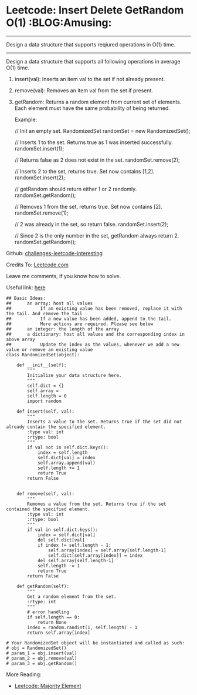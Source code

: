 # Leetcode: Insert Delete GetRandom O(1)     :BLOG:Amusing:


---

Design a data structure that supports reqiured operations in O(1) time.  

---

Design a data structure that supports all following operations in average O(1) time.  

1.  insert(val): Inserts an item val to the set if not already present.
2.  remove(val): Removes an item val from the set if present.
3.  getRandom: Returns a random element from current set of elements. Each element must have the same probability of being returned.

    Example:
    
    // Init an empty set.
    RandomizedSet randomSet = new RandomizedSet();
    
    // Inserts 1 to the set. Returns true as 1 was inserted successfully.
    randomSet.insert(1);
    
    // Returns false as 2 does not exist in the set.
    randomSet.remove(2);
    
    // Inserts 2 to the set, returns true. Set now contains [1,2].
    randomSet.insert(2);
    
    // getRandom should return either 1 or 2 randomly.
    randomSet.getRandom();
    
    // Removes 1 from the set, returns true. Set now contains [2].
    randomSet.remove(1);
    
    // 2 was already in the set, so return false.
    randomSet.insert(2);
    
    // Since 2 is the only number in the set, getRandom always return 2.
    randomSet.getRandom();

Github: [challenges-leetcode-interesting](https://github.com/DennyZhang/challenges-leetcode-interesting/tree/master/insert-delete-getrandom-o1)  

Credits To: [Leetcode.com](https://leetcode.com/problems/insert-delete-getrandom-o1/description/)  

Leave me comments, if you know how to solve.  

Useful link: [here](https://discuss.leetcode.com/topic/17564/boyer-moore-majority-vote-algorithm-and-my-elaboration)  

    ## Basic Ideas:
    ##      an array: host all values
    ##           If an existing value has been removed, replace it with the tail. And remove the tail
    ##           If a new value has been added, append to the tail.
    ##           More actions are required. Please see below
    ##      an integer: the length of the array
    ##      a dictionary: host all values and the corresponding index in above array
    ##           Update the index as the values, whenever we add a new value or remove an existing value
    class RandomizedSet(object):
    
        def __init__(self):
            """
            Initialize your data structure here.
            """
            self.dict = {}
            self.array = 
            self.length = 0
            import random
    
        def insert(self, val):
            """
            Inserts a value to the set. Returns true if the set did not already contain the specified element.
            :type val: int
            :rtype: bool
            """
            if val not in self.dict.keys():
                index = self.length
                self.dict[val] = index
                self.array.append(val)
                self.length += 1
                return True
            return False
    
    
        def remove(self, val):
            """
            Removes a value from the set. Returns true if the set contained the specified element.
            :type val: int
            :rtype: bool
            """
            if val in self.dict.keys():
                index = self.dict[val]
                del self.dict[val]
                if index != self.length - 1:
                    self.array[index] = self.array[self.length-1]
                    self.dict[self.array[index]] = index
                del self.array[self.length-1]
                self.length -= 1
                return True
            return False        
    
        def getRandom(self):
            """
            Get a random element from the set.
            :rtype: int
            """
            # error handling
            if self.length == 0:
                return None
            index = random.randint(1, self.length) - 1
            return self.array[index]
    
    # Your RandomizedSet object will be instantiated and called as such:
    # obj = RandomizedSet()
    # param_1 = obj.insert(val)
    # param_2 = obj.remove(val)
    # param_3 = obj.getRandom()

More Reading:  
-   [Leetcode: Majority Element](http://brain.dennyzhang.com/majority-element/)